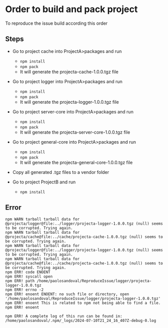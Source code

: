 # Order to build and pack project

To reproduce the issue build according this order

## Steps

* Go to project cache into ProjectA>packages and run
  * `npm install`
  * `npm pack`
  * It will generate the projecta-cache-1.0.0.tgz file

* Go to project logger into ProjectA>packages and run
  * `npm install`
  * `npm pack`
  * It will generate the projecta-logger-1.0.0.tgz file

* Go to project server-core into ProjectA>packages and run
  * `npm install`
  * `npm pack`
  * It will generate the projecta-server-core-1.0.0.tgz file

* Go to project general-core into ProjectA>packages and run
  * `npm install`
  * `npm pack`
  * It will generate the projecta-general-core-1.0.0.tgz file

* Copy all generated .tgz files to a vendor folder

* Go to project ProjectB and run
  * `npm install`


## Error
```
npm WARN tarball tarball data for @projecta/logger@file:../logger/projecta-logger-1.0.0.tgz (null) seems to be corrupted. Trying again.
npm WARN tarball tarball data for @projecta/cache@file:../cache/projecta-cache-1.0.0.tgz (null) seems to be corrupted. Trying again.
npm WARN tarball tarball data for @projecta/logger@file:../logger/projecta-logger-1.0.0.tgz (null) seems to be corrupted. Trying again.
npm WARN tarball tarball data for @projecta/cache@file:../cache/projecta-cache-1.0.0.tgz (null) seems to be corrupted. Trying again.
npm ERR! code ENOENT
npm ERR! syscall open
npm ERR! path /home/paolosandoval/ReproduceIssue/logger/projecta-logger-1.0.0.tgz
npm ERR! errno -2
npm ERR! enoent ENOENT: no such file or directory, open '/home/paolosandoval/ReproduceIssue/logger/projecta-logger-1.0.0.tgz'
npm ERR! enoent This is related to npm not being able to find a file.
npm ERR! enoent 

npm ERR! A complete log of this run can be found in: /home/paolosandoval/.npm/_logs/2024-07-10T21_24_16_407Z-debug-0.log
```
